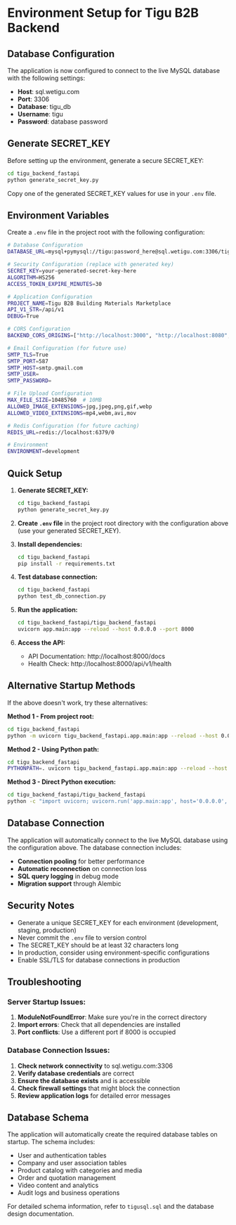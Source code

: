 # Environment Setup for Tigu B2B Backend

## Database Configuration

The application is now configured to connect to the live MySQL database with the following settings:

- **Host**: sql.wetigu.com
- **Port**: 3306
- **Database**: tigu_db
- **Username**: tigu
- **Password**: database password

## Generate SECRET_KEY

Before setting up the environment, generate a secure SECRET_KEY:

```bash
cd tigu_backend_fastapi
python generate_secret_key.py
```

Copy one of the generated SECRET_KEY values for use in your `.env` file.

## Environment Variables

Create a `.env` file in the project root with the following configuration:

```bash
# Database Configuration
DATABASE_URL=mysql+pymysql://tigu:password_here@sql.wetigu.com:3306/tigu_db

# Security Configuration (replace with generated key)
SECRET_KEY=your-generated-secret-key-here
ALGORITHM=HS256
ACCESS_TOKEN_EXPIRE_MINUTES=30

# Application Configuration
PROJECT_NAME=Tigu B2B Building Materials Marketplace
API_V1_STR=/api/v1
DEBUG=True

# CORS Configuration
BACKEND_CORS_ORIGINS=["http://localhost:3000", "http://localhost:8080", "https://tigu.com", "https://www.tigu.com"]

# Email Configuration (for future use)
SMTP_TLS=True
SMTP_PORT=587
SMTP_HOST=smtp.gmail.com
SMTP_USER=
SMTP_PASSWORD=

# File Upload Configuration
MAX_FILE_SIZE=10485760  # 10MB
ALLOWED_IMAGE_EXTENSIONS=jpg,jpeg,png,gif,webp
ALLOWED_VIDEO_EXTENSIONS=mp4,webm,avi,mov

# Redis Configuration (for future caching)
REDIS_URL=redis://localhost:6379/0

# Environment
ENVIRONMENT=development
```

## Quick Setup

1. **Generate SECRET_KEY:**
   ```bash
   cd tigu_backend_fastapi
   python generate_secret_key.py
   ```

2. **Create `.env` file** in the project root directory with the configuration above (use your generated SECRET_KEY).

3. **Install dependencies:**
   ```bash
   cd tigu_backend_fastapi
   pip install -r requirements.txt
   ```

4. **Test database connection:**
   ```bash
   cd tigu_backend_fastapi
   python test_db_connection.py
   ```

5. **Run the application:**
   ```bash
   cd tigu_backend_fastapi/tigu_backend_fastapi
   uvicorn app.main:app --reload --host 0.0.0.0 --port 8000
   ```

6. **Access the API:**
   - API Documentation: http://localhost:8000/docs
   - Health Check: http://localhost:8000/api/v1/health

## Alternative Startup Methods

If the above doesn't work, try these alternatives:

**Method 1 - From project root:**
```bash
cd tigu_backend_fastapi
python -m uvicorn tigu_backend_fastapi.app.main:app --reload --host 0.0.0.0 --port 8000
```

**Method 2 - Using Python path:**
```bash
cd tigu_backend_fastapi
PYTHONPATH=. uvicorn tigu_backend_fastapi.app.main:app --reload --host 0.0.0.0 --port 8000
```

**Method 3 - Direct Python execution:**
```bash
cd tigu_backend_fastapi/tigu_backend_fastapi
python -c "import uvicorn; uvicorn.run('app.main:app', host='0.0.0.0', port=8000, reload=True)"
```

## Database Connection

The application will automatically connect to the live MySQL database using the configuration above. The database connection includes:

- **Connection pooling** for better performance
- **Automatic reconnection** on connection loss
- **SQL query logging** in debug mode
- **Migration support** through Alembic

## Security Notes

- Generate a unique SECRET_KEY for each environment (development, staging, production)
- Never commit the `.env` file to version control
- The SECRET_KEY should be at least 32 characters long
- In production, consider using environment-specific configurations
- Enable SSL/TLS for database connections in production

## Troubleshooting

### Server Startup Issues:
1. **ModuleNotFoundError**: Make sure you're in the correct directory
2. **Import errors**: Check that all dependencies are installed
3. **Port conflicts**: Use a different port if 8000 is occupied

### Database Connection Issues:
1. **Check network connectivity** to sql.wetigu.com:3306
2. **Verify database credentials** are correct
3. **Ensure the database exists** and is accessible
4. **Check firewall settings** that might block the connection
5. **Review application logs** for detailed error messages

## Database Schema

The application will automatically create the required database tables on startup. The schema includes:

- User and authentication tables
- Company and user association tables
- Product catalog with categories and media
- Order and quotation management
- Video content and analytics
- Audit logs and business operations

For detailed schema information, refer to `tigusql.sql` and the database design documentation. 